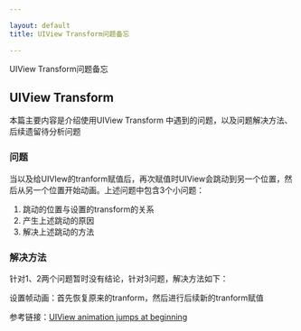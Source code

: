```yaml
---

layout: default
title: UIView Transform问题备忘

---
```

UIView Transform问题备忘
<!-- more -->


## UIView Transform

本篇主要内容是介绍使用UIView Transform 中遇到的问题，以及问题解决方法、后续遗留待分析问题

### 问题

当以及给UIVIew的tranform赋值后，再次赋值时UIView会跳动到另一个位置，然后从另一个位置开始动画。上述问题中包含3个小问题：

1. 跳动的位置与设置的transform的关系
2. 产生上述跳动的原因
3. 解决上述跳动的方法

### 解决方法

针对1、2两个问题暂时没有结论，针对3问题，解决方法如下：

设置帧动画：首先恢复原来的tranform，然后进行后续新的tranform赋值

参考链接：[UIView animation jumps at beginning](https://stackoverflow.com/questions/12535647/uiview-animation-jumps-at-beginning)